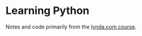 # Learning Python

Notes and code primarily from the
[lynda.com course](https://www.lynda.com/Python-tutorials/Learning-Python/661773-2.html).
